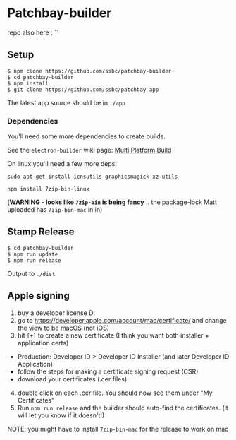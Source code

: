 # Patchbay-builder

repo also here : ``

## Setup

```shell
$ npm clone https://github.com/ssbc/patchbay-builder
$ cd patchbay-builder
$ npm install
$ git clone https://github.com/ssbc/patchbay app
```

The latest app source should be in `./app`

### Dependencies

You'll need some more dependencies to create builds.

See the `electron-builder` wiki page: [Multi Platform Build](https://github.com/electron-userland/electron-builder/wiki/Multi-Platform-Build)

On linux you'll need a few more deps:

```
sudo apt-get install icnsutils graphicsmagick xz-utils
```

```
npm install 7zip-bin-linux
```

(**WARNING - looks like `7zip-bin` is being fancy** .. the package-lock Matt uploaded has `7zip-bin-mac` in in)

## Stamp Release

```shell
$ cd patchbay-builder
$ npm run update
$ npm run release
```

Output to `./dist`

## Apple signing

1. buy a developer license D:
2. go to https://developer.apple.com/account/mac/certificate/ and change the view to be macOS (not iOS)
3. hit `[+]` to create a new certificate (I think you want both installer + application certs)
  - Production: Developer ID > Developer ID Installer (and later Developer ID Application)
  - follow the steps for making a certificate signing request (CSR)
  - download your certificates (.cer files)
4. double click on each .cer file. You should now see them under "My Certificates"
5. Run `npm run release` and the builder should auto-find the certificates. (it will let you know if it doesn't!)

NOTE: you might have to install `7zip-bin-mac` for the release to work on mac
